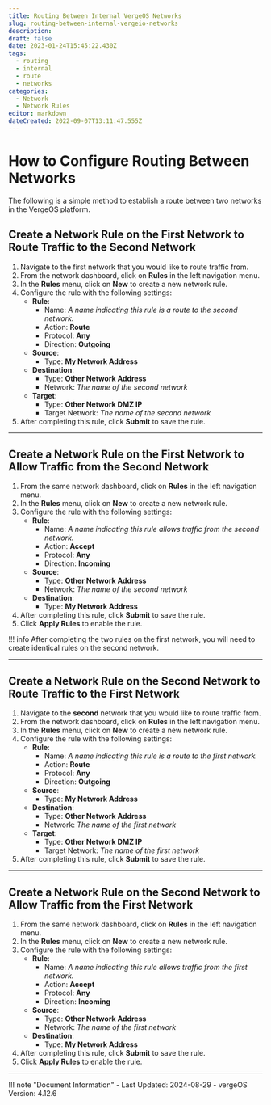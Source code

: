 ```yaml
---
title: Routing Between Internal VergeOS Networks
slug: routing-between-internal-vergeio-networks
description: 
draft: false
date: 2023-01-24T15:45:22.430Z
tags:
  - routing
  - internal
  - route
  - networks
categories:
  - Network
  - Network Rules
editor: markdown
dateCreated: 2022-09-07T13:11:47.555Z
---
```


# How to Configure Routing Between Networks

The following is a simple method to establish a route between two networks in the VergeOS platform.

## Create a Network Rule on the First Network to Route Traffic to the Second Network

1. Navigate to the first network that you would like to route traffic from.
2. From the network dashboard, click on **Rules** in the left navigation menu.
3. In the **Rules** menu, click on **New** to create a new network rule.
4. Configure the rule with the following settings:
   - **Rule**:
     - Name: *A name indicating this rule is a route to the second network.*
     - Action: **Route**
     - Protocol: **Any**
     - Direction: **Outgoing**
   - **Source**:
     - Type: **My Network Address**
   - **Destination**:
     - Type: **Other Network Address**
     - Network: *The name of the second network*
   - **Target**:
     - Type: **Other Network DMZ IP**
     - Target Network: *The name of the second network*
5. After completing this rule, click **Submit** to save the rule.

---

## Create a Network Rule on the First Network to Allow Traffic from the Second Network

1. From the same network dashboard, click on **Rules** in the left navigation menu.
2. In the **Rules** menu, click on **New** to create a new network rule.
3. Configure the rule with the following settings:
   - **Rule**:
     - Name: *A name indicating this rule allows traffic from the second network.*
     - Action: **Accept**
     - Protocol: **Any**
     - Direction: **Incoming**
   - **Source**:
     - Type: **Other Network Address**
     - Network: *The name of the second network*
   - **Destination**:
     - Type: **My Network Address**
4. After completing this rule, click **Submit** to save the rule.
5. Click **Apply Rules** to enable the rule.

!!! info
    After completing the two rules on the first network, you will need to create identical rules on the second network.

---

## Create a Network Rule on the Second Network to Route Traffic to the First Network

1. Navigate to the **second** network that you would like to route traffic from.
2. From the network dashboard, click on **Rules** in the left navigation menu.
3. In the **Rules** menu, click on **New** to create a new network rule.
4. Configure the rule with the following settings:
   - **Rule**:
     - Name: *A name indicating this rule is a route to the first network.*
     - Action: **Route**
     - Protocol: **Any**
     - Direction: **Outgoing**
   - **Source**:
     - Type: **My Network Address**
   - **Destination**:
     - Type: **Other Network Address**
     - Network: *The name of the first network*
   - **Target**:
     - Type: **Other Network DMZ IP**
     - Target Network: *The name of the first network*
5. After completing this rule, click **Submit** to save the rule.

---

## Create a Network Rule on the Second Network to Allow Traffic from the First Network

1. From the same network dashboard, click on **Rules** in the left navigation menu.
2. In the **Rules** menu, click on **New** to create a new network rule.
3. Configure the rule with the following settings:
   - **Rule**:
     - Name: *A name indicating this rule allows traffic from the first network.*
     - Action: **Accept**
     - Protocol: **Any**
     - Direction: **Incoming**
   - **Source**:
     - Type: **Other Network Address**
     - Network: *The name of the first network*
   - **Destination**:
     - Type: **My Network Address**
4. After completing this rule, click **Submit** to save the rule.
5. Click **Apply Rules** to enable the rule.

---

!!! note "Document Information"
    - Last Updated: 2024-08-29
    - vergeOS Version: 4.12.6
